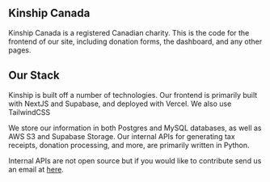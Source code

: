 ## Kinship Canada

Kinship Canada is a registered Canadian charity. This is the code for the frontend of our site, including donation forms, the dashboard, and any other pages.

## Our Stack
Kinship is built off a number of technologies. Our frontend is primarily built with NextJS and Supabase, and deployed with Vercel. We also use TailwindCSS

We store our information in both Postgres and MySQL databases, as well as AWS S3 and Supabase Storage. Our internal APIs for generating tax receipts, donation processing, and more, are primarily written in Python. 

Internal APIs are not open source but if you would like to contribute send us an email at [here](info@kinshipcanada.com).